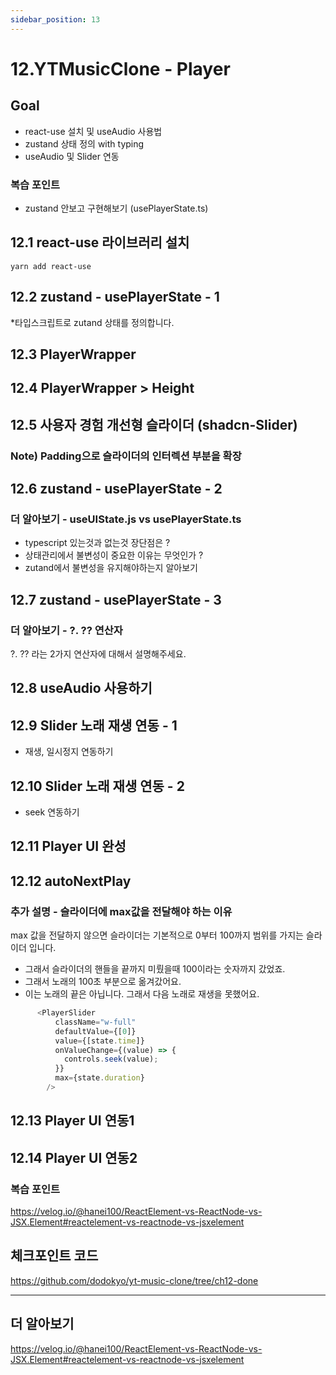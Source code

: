 ```yaml
---
sidebar_position: 13
---
```


# 12.YTMusicClone - Player 

## Goal
- react-use 설치 및 useAudio 사용법  
- zustand 상태 정의 with typing   
- useAudio 및 Slider 연동  


### 복습 포인트
- zustand 안보고 구현해보기 (usePlayerState.ts)

## 12.1 react-use 라이브러리 설치

```
yarn add react-use
```

## 12.2 zustand - usePlayerState - 1

*타입스크립트로 zutand 상태를 정의합니다.  

## 12.3 PlayerWrapper

## 12.4 PlayerWrapper > Height

## 12.5 사용자 경험 개선형 슬라이더 (shadcn-Slider)

### Note) Padding으로 슬라이더의 인터렉션 부분을 확장  

## 12.6 zustand - usePlayerState - 2

### 더 알아보기 - useUIState.js vs usePlayerState.ts  

- typescript 있는것과 없는것 장단점은 ? 
- 상태관리에서 불변성이 중요한 이유는 무엇인가 ? 
- zutand에서 불변성을 유지해야하는지 알아보기   


## 12.7 zustand - usePlayerState - 3

### 더 알아보기 - ?. ?? 연산자  

?. ?? 라는 2가지 연산자에 대해서 설명해주세요.   


## 12.8 useAudio 사용하기

## 12.9 Slider 노래 재생 연동 - 1

- 재생, 일시정지 연동하기  

## 12.10 Slider 노래 재생 연동 - 2

- seek 연동하기  

## 12.11 Player UI 완성

## 12.12 autoNextPlay

### 추가 설명 - 슬라이더에 max값을 전달해야 하는 이유  

max 값을 전달하지 않으면 슬라이더는 기본적으로 0부터 100까지 범위를 가지는 슬라이더 입니다.  
- 그래서 슬라이더의 핸들을 끝까지 미뤘을때 100이라는 숫자까지 갔었죠.  
- 그래서 노래의 100초 부분으로 옮겨갔어요.  
- 이는 노래의 끝은 아닙니다. 그래서 다음 노래로 재생을 못했어요.  

```js
      <PlayerSlider
          className="w-full"
          defaultValue={[0]}
          value={[state.time]}
          onValueChange={(value) => {
            controls.seek(value);
          }}
          max={state.duration}
        />
```

## 12.13 Player UI 연동1

## 12.14 Player UI 연동2


### 복습 포인트
https://velog.io/@hanei100/ReactElement-vs-ReactNode-vs-JSX.Element#reactelement-vs-reactnode-vs-jsxelement

## 체크포인트 코드  
https://github.com/dodokyo/yt-music-clone/tree/ch12-done


---

## 더 알아보기 

https://velog.io/@hanei100/ReactElement-vs-ReactNode-vs-JSX.Element#reactelement-vs-reactnode-vs-jsxelement



